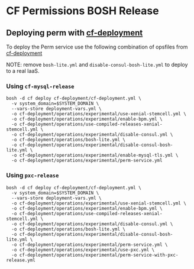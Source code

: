 # CF Permissions BOSH Release

## Deploying perm with [cf-deployment](https://github.com/cloudfoundry/cf-deployment)

To deploy the Perm service use the following combination of opsfiles from [cf-deployment](https://github.com/cloudfoundry/cf-deployment)

NOTE: remove `bosh-lite.yml` and `disable-consul-bosh-lite.yml` to deploy to a real IaaS.

### Using `cf-mysql-release`
```
bosh -d cf deploy cf-deployment/cf-deployment.yml \
  -v system_domain=$SYSTEM_DOMAIN \
  --vars-store deployment-vars.yml \
  -o cf-deployment/operations/experimental/use-xenial-stemcell.yml \
  -o cf-deployment/operations/experimental/enable-bpm.yml \
  -o cf-deployment/operations/use-compiled-releases-xenial-stemcell.yml \
  -o cf-deployment/operations/experimental/disable-consul.yml \
  -o cf-deployment/operations/bosh-lite.yml \
  -o cf-deployment/operations/experimental/disable-consul-bosh-lite.yml \
  -o cf-deployment/operations/experimental/enable-mysql-tls.yml \
  -o cf-deployment/operations/experimental/perm-service.yml
```

### Using `pxc-release`
```
bosh -d cf deploy cf-deployment/cf-deployment.yml \
  -v system_domain=$SYSTEM_DOMAIN \
  --vars-store deployment-vars.yml \
  -o cf-deployment/operations/experimental/use-xenial-stemcell.yml \
  -o cf-deployment/operations/experimental/enable-bpm.yml \
  -o cf-deployment/operations/use-compiled-releases-xenial-stemcell.yml \
  -o cf-deployment/operations/experimental/disable-consul.yml \
  -o cf-deployment/operations/bosh-lite.yml \
  -o cf-deployment/operations/experimental/disable-consul-bosh-lite.yml \
  -o cf-deployment/operations/experimental/perm-service.yml \
  -o cf-deployment/operations/experimental/use-pxc.yml \
  -o cf-deployment/operations/experimental/perm-service-with-pxc-release.yml
```

